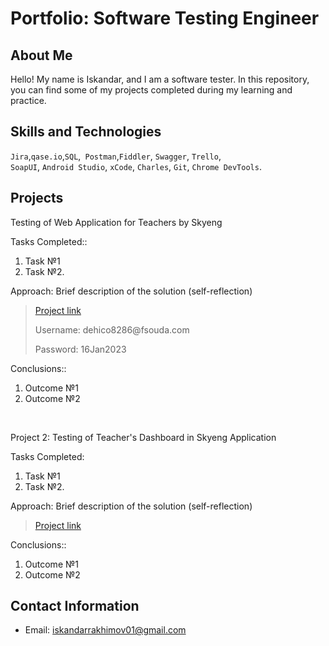 # Portfolio: Software Testing Engineer

## About Me

Hello! My name is Iskandar, and I am a software tester.
In this repository, you can find some of my projects completed during my learning and practice.
<br>

## Skills and Technologies
``Jira``,``qase.io``,``SQL``,`` Postman``,``Fiddler``, ``Swagger``, ``Trello``, <br>
``SoapUI``, ``Android Studio``, ``xCode``, ``Charles``, ``Git``, ``Chrome DevTools``.




## Projects

<p> Testing of Web Application for Teachers by Skyeng</p>
<p>Tasks Completed::<p>
<ol>
  <li>Task №1</li>
  <li>Task №2.</li>
</ol>

<p>Approach: Brief description of the solution (self-reflection)<p>

> <a href="https://testqa35.atlassian.net/wiki/spaces/MP/pages/33272/EX1+1">Project link</a>
> <p> Username: dehico8286@fsouda.com </p>
> <p> Password: 16Jan2023 </p>
 
 <p>Conclusions::<p>
<ol>
  <li>Outcome №1</li>
  <li>Outcome №2</li>
</ol>


<br> 

<p> Project 2: Testing of Teacher's Dashboard in Skyeng Application</p>
<p>Tasks Completed:<p>
<ol>
  <li>Task №1</li>
  <li>Task №2.</li>
</ol>

<p>Approach: Brief description of the solution (self-reflection)<p>

>  <a href="https://fogen.notion.site/fogen/1-2-Web-REST-API-Postman-5f1700d11e1840b2a4e244b38cb0190f">Project link</a>
 
 <p>Conclusions::<p>
<ol>
  <li>Outcome №1</li>
  <li>Outcome №2</li>
</ol>



## Contact Information
- Email: iskandarrakhimov01@gmail.com

